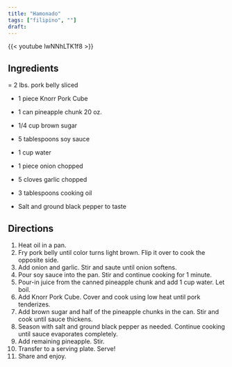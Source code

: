 ```yaml
---
title: "Hamonado"
tags: ["filipino", ""]
draft:
---
```


{{< youtube lwNNhLTK1f8  >}}

## Ingredients

=   2 lbs. pork belly sliced

-   1 piece Knorr Pork Cube

-   1 can pineapple chunk 20 oz.

-   1/4 cup brown sugar

-   5 tablespoons soy sauce

-   1 cup water

-   1 piece onion chopped

-   5 cloves garlic chopped

-   3 tablespoons cooking oil

-   Salt and ground black pepper to taste

## Directions

1. Heat oil in a pan.
2. Fry pork belly until color turns light brown. Flip it over to cook the opposite side.
3. Add onion and garlic. Stir and saute until onion softens.
4. Pour soy sauce into the pan. Stir and continue cooking for 1 minute.
5. Pour-in juice from the canned pineapple chunk and add 1 cup water. Let boil.
6. Add Knorr Pork Cube. Cover and cook using low heat until pork tenderizes.
7. Add brown sugar and half of the pineapple chunks in the can. Stir and cook until sauce thickens.
8. Season with salt and ground black pepper as needed. Continue cooking until sauce evaporates completely.
9. Add remaining pineapple. Stir.
10. Transfer to a serving plate. Serve!
11. Share and enjoy.